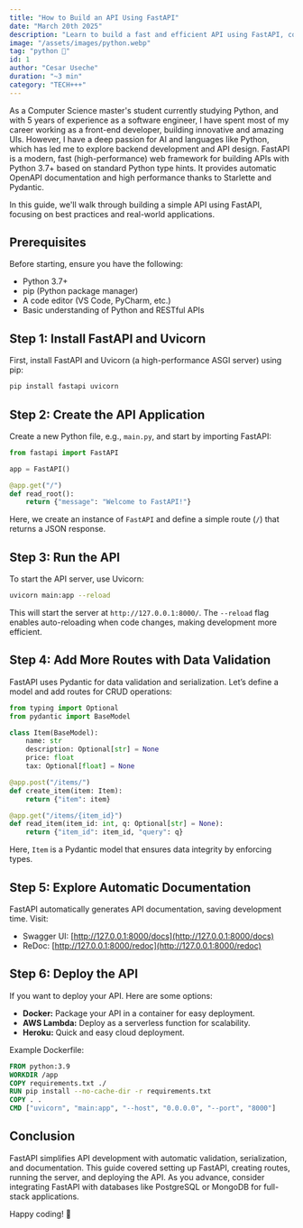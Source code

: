 ```yaml
---
title: "How to Build an API Using FastAPI"
date: "March 20th 2025"
description: "Learn to build a fast and efficient API using FastAPI, covering setup, routing, data validation, and deployment."
image: "/assets/images/python.webp"
tag: "python 🐍"
id: 1
author: "Cesar Useche"
duration: "~3 min"
category: "TECH+++"
---
```


As a Computer Science master's student currently studying Python, and with 5 years of experience as a software engineer, I have spent most of my career working as a front-end developer, building innovative and amazing UIs. However, I have a deep passion for AI and languages like Python, which has led me to explore backend development and API design. FastAPI is a modern, fast (high-performance) web framework for building APIs with Python 3.7+ based on standard Python type hints. It provides automatic OpenAPI documentation and high performance thanks to Starlette and Pydantic.

In this guide, we'll walk through building a simple API using FastAPI, focusing on best practices and real-world applications.

## Prerequisites
Before starting, ensure you have the following:
- Python 3.7+
- pip (Python package manager)
- A code editor (VS Code, PyCharm, etc.)
- Basic understanding of Python and RESTful APIs

## Step 1: Install FastAPI and Uvicorn
First, install FastAPI and Uvicorn (a high-performance ASGI server) using pip:

```sh
pip install fastapi uvicorn
```

## Step 2: Create the API Application
Create a new Python file, e.g., `main.py`, and start by importing FastAPI:

```python
from fastapi import FastAPI

app = FastAPI()

@app.get("/")
def read_root():
    return {"message": "Welcome to FastAPI!"}
```

Here, we create an instance of `FastAPI` and define a simple route (`/`) that returns a JSON response.

## Step 3: Run the API
To start the API server, use Uvicorn:

```sh
uvicorn main:app --reload
```

This will start the server at `http://127.0.0.1:8000/`. The `--reload` flag enables auto-reloading when code changes, making development more efficient.

## Step 4: Add More Routes with Data Validation
FastAPI uses Pydantic for data validation and serialization. Let’s define a model and add routes for CRUD operations:

```python
from typing import Optional
from pydantic import BaseModel

class Item(BaseModel):
    name: str
    description: Optional[str] = None
    price: float
    tax: Optional[float] = None

@app.post("/items/")
def create_item(item: Item):
    return {"item": item}

@app.get("/items/{item_id}")
def read_item(item_id: int, q: Optional[str] = None):
    return {"item_id": item_id, "query": q}
```

Here, `Item` is a Pydantic model that ensures data integrity by enforcing types.

## Step 5: Explore Automatic Documentation
FastAPI automatically generates API documentation, saving development time. Visit:
- Swagger UI: [http://127.0.0.1:8000/docs](http://127.0.0.1:8000/docs)
- ReDoc: [http://127.0.0.1:8000/redoc](http://127.0.0.1:8000/redoc)

## Step 6: Deploy the API
If you want to deploy your API. Here are some options:
- **Docker:** Package your API in a container for easy deployment.
- **AWS Lambda:** Deploy as a serverless function for scalability.
- **Heroku:** Quick and easy cloud deployment.

Example Dockerfile:

```dockerfile
FROM python:3.9
WORKDIR /app
COPY requirements.txt ./
RUN pip install --no-cache-dir -r requirements.txt
COPY . .
CMD ["uvicorn", "main:app", "--host", "0.0.0.0", "--port", "8000"]
```

## Conclusion
FastAPI simplifies API development with automatic validation, serialization, and documentation. This guide covered setting up FastAPI, creating routes, running the server, and deploying the API. As you advance, consider integrating FastAPI with databases like PostgreSQL or MongoDB for full-stack applications.

Happy coding! 🐍

